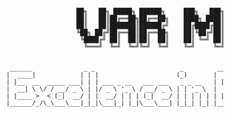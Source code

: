 <pre>
                    ██╗   ██╗ █████╗ ██████╗     ███╗   ███╗███████╗████████╗ █████╗ 
                    ██║   ██║██╔══██╗██╔══██╗    ████╗ ████║██╔════╝╚══██╔══╝██╔══██╗
                    ██║   ██║███████║██████╔╝    ██╔████╔██║█████╗     ██║   ███████║
                    ╚██╗ ██╔╝██╔══██║██╔══██╗    ██║╚██╔╝██║██╔══╝     ██║   ██╔══██║
                     ╚████╔╝ ██║  ██║██║  ██║    ██║ ╚═╝ ██║███████╗   ██║   ██║  ██║
                      ╚═══╝  ╚═╝  ╚═╝╚═╝  ╚═╝    ╚═╝     ╚═╝╚══════╝   ╚═╝   ╚═╝  ╚═╝
                                                                 

  ______              _ _                       _         ______                      ____  _            _    
 |  ____|            | | |                     (_)       |  ____|                    |  _ \| |          | |   
 | |__  __  _____ ___| | | ___ _ __   ___ ___   _ _ __   | |____   _____ _ __ _   _  | |_) | | ___   ___| | __
 |  __| \ \/ / __/ _ \ | |/ _ \ '_ \ / __/ _ \ | | '_ \  |  __\ \ / / _ \ '__| | | | |  _ <| |/ _ \ / __| |/ /
 | |____ >  < (_|  __/ | |  __/ | | | (_|  __/ | | | | | | |___\ V /  __/ |  | |_| | | |_) | | (_) | (__|   <    
 |______/_/\_\___\___|_|_|\___|_| |_|\___\___| |_|_| |_| |______\_/ \___|_|   \__, | |____/|_|\___/ \___|_|\_\
                                                                               __/ |                          
                                                                              |___/                           
</pre>
